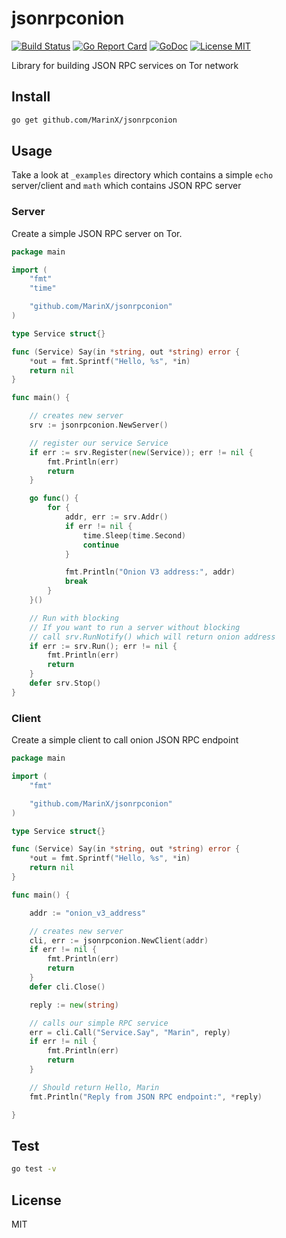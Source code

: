 # jsonrpconion

[![Build Status](https://travis-ci.org/MarinX/jsonrpconion.svg?branch=master)](https://travis-ci.org/MarinX/jsonrpconion)
[![Go Report Card](https://goreportcard.com/badge/github.com/MarinX/jsonrpconion)](https://goreportcard.com/report/github.com/MarinX/jsonrpconion)
[![GoDoc](https://godoc.org/github.com/MarinX/jsonrpconion?status.svg)](https://godoc.org/github.com/MarinX/jsonrpconion)
[![License MIT](https://img.shields.io/badge/license-MIT-brightgreen.svg?style=flat)](LICENSE)

Library for building JSON RPC services on Tor network

## Install
```sh
go get github.com/MarinX/jsonrpconion
```

## Usage
Take a look at `_examples` directory which contains a simple `echo` server/client and `math` which contains JSON RPC server

### Server
Create a simple JSON RPC server on Tor.

```go
package main

import (
	"fmt"
	"time"

	"github.com/MarinX/jsonrpconion"
)

type Service struct{}

func (Service) Say(in *string, out *string) error {
	*out = fmt.Sprintf("Hello, %s", *in)
	return nil
}

func main() {

	// creates new server
	srv := jsonrpconion.NewServer()

	// register our service Service
	if err := srv.Register(new(Service)); err != nil {
		fmt.Println(err)
		return
	}

	go func() {
		for {
			addr, err := srv.Addr()
			if err != nil {
				time.Sleep(time.Second)
				continue
			}

			fmt.Println("Onion V3 address:", addr)
			break
		}
	}()

	// Run with blocking
	// If you want to run a server without blocking
	// call srv.RunNotify() which will return onion address
	if err := srv.Run(); err != nil {
		fmt.Println(err)
		return
	}
	defer srv.Stop()
}
```

### Client
Create a simple client to call onion JSON RPC endpoint

```go
package main

import (
	"fmt"

	"github.com/MarinX/jsonrpconion"
)

type Service struct{}

func (Service) Say(in *string, out *string) error {
	*out = fmt.Sprintf("Hello, %s", *in)
	return nil
}

func main() {

	addr := "onion_v3_address"

	// creates new server
	cli, err := jsonrpconion.NewClient(addr)
	if err != nil {
		fmt.Println(err)
		return
	}
	defer cli.Close()

	reply := new(string)

	// calls our simple RPC service
	err = cli.Call("Service.Say", "Marin", reply)
	if err != nil {
		fmt.Println(err)
		return
	}

	// Should return Hello, Marin
	fmt.Println("Reply from JSON RPC endpoint:", *reply)

}

```

## Test
```sh
go test -v
```

## License
MIT